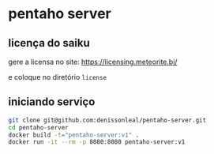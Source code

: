 # pentaho server

## licença do saiku

gere a licensa no site: https://licensing.meteorite.bi/

e coloque no diretório `license`

## iniciando serviço

```bash
git clone git@github.com:denissonleal/pentaho-server.git
cd pentaho-server
docker build -t="pentaho-server:v1" .
docker run -it --rm -p 8080:8080 pentaho-server:v1
```
